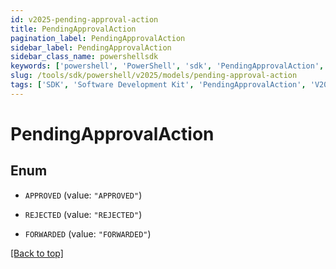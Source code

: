 ```yaml
---
id: v2025-pending-approval-action
title: PendingApprovalAction
pagination_label: PendingApprovalAction
sidebar_label: PendingApprovalAction
sidebar_class_name: powershellsdk
keywords: ['powershell', 'PowerShell', 'sdk', 'PendingApprovalAction', 'V2025PendingApprovalAction'] 
slug: /tools/sdk/powershell/v2025/models/pending-approval-action
tags: ['SDK', 'Software Development Kit', 'PendingApprovalAction', 'V2025PendingApprovalAction']
---
```



# PendingApprovalAction

## Enum


* `APPROVED` (value: `"APPROVED"`)

* `REJECTED` (value: `"REJECTED"`)

* `FORWARDED` (value: `"FORWARDED"`)


[[Back to top]](#) 

